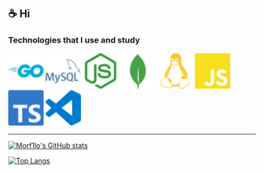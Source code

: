 ## ☕️ Hi

### Technologies that I use and study

<div style="display: inline-block;">
    <img src="/assets/go-color.svg" width="72" height="72" />
    <img src="/assets/mysql-color.svg" width="72" height="72" />
    <img src="/assets/nodedotjs-color.svg" width="72" height="72" />
    <img src="/assets/mongodb-color.svg" width="72" height="72" />
    <img src="/assets/linux-color.svg" width="72" height="72" />
    <img src="/assets/javascript-color.svg" width="72" height="72" />
    <img src="/assets/typescript-color.svg" width="72" height="72" />
    <img src="/assets/visualstudiocode-color.svg" width="72" height="72" />
</div>

---

[![Morf1lo's GitHub stats](https://github-readme-stats.vercel.app/api?username=morf1lo&theme=outrun&show_icons=true&hide_border=true&icon_color=f1f1f1)](https://github.com/anuraghazra/github-readme-stats)

[![Top Langs](https://github-readme-stats.vercel.app/api/top-langs/?username=morf1lo&layout=compact&theme=outrun&hide_border=true)](https://github.com/anuraghazra/github-readme-stats)
